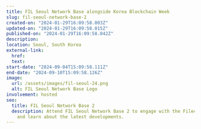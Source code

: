 ```yaml
---
title: FIL Seoul Network Base alongside Korea Blockchain Week
slug: fil-seoul-network-base-2
created-on: "2024-01-29T16:09:58.003Z"
updated-on: "2024-01-29T16:09:58.015Z"
published-on: "2024-01-29T16:09:58.042Z"
description:
location: Seoul, South Korea
external-link:
  href:
  text:
start-date: "2024-09-04T15:09:58.111Z"
end-date: "2024-09-10T15:09:58.126Z"
image:
  url: /assets/images/fil-seoul-24.png
  alt: FIL Seoul Network Base Logo
involvement: hosted
seo:
  title: FIL Seoul Network Base 2
  description: Attend FIL Seoul Network Base 2 to engage with the Filecoin community
    and learn about the latest developments.
---
```

